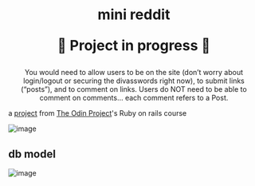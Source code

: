 <h1 align="center">
mini reddit
  
:construction: Project in progress :construction:
</h1>

<div align="center">
You would need to allow users to be on the site (don’t worry about login/logout or securing the divasswords right now), to submit links (“posts”), and to comment on links. Users do NOT need to be able to comment on comments… each comment refers to a Post.
</div>

a [project](https://www.theodinproject.com/lessons/ruby-on-rails-micro-reddit) from [The Odin Project](https://www.theodinproject.com/)'s Ruby on rails course

![image](https://user-images.githubusercontent.com/26731448/214969063-8871e875-3bac-49a3-94d1-1324e4f30e1e.png)

<h2 align="left">
db model
</h2>

![image](https://user-images.githubusercontent.com/26731448/214967324-671b6dce-b1fc-40e0-8607-601f23421ba2.png)

<div align="left">

